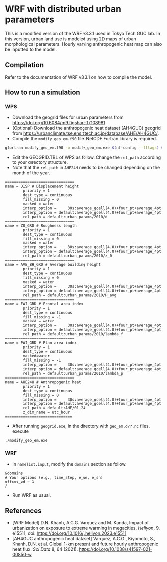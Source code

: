 # WRF with distributed urban parameters

This is a modified version of the WRF v3.3.1 used in Tokyo Tech GUC lab.
In this version, urban land use is modeled using 2D maps of urban morphological
parameters.
Hourly varying anthropogenic heat map can also be inputted to the model.

## Compilation

Refer to the documentation of WRF v3.3.1 on how to compile the model.

## How to run a simulation

### WPS

* Download the geogrid files for urban parameters from <https://doi.org/10.6084/m9.figshare.17108981>
* (Optional) Download the anthropogenic heat dataset (AH4GUC) geogrid from <https://urbanclimate.tse.ens.titech.ac.jp/database/AHE/AH4GUC/>.
* Compile the `modify_geo_em.f90` file. NetCDF Fortran library is required.
```bash
gfortran modify_geo_em.f90 -o modify_geo_em.exe $(nf-config --fflags) $(nf-config --flibs)
```
* Edit the GEOGRID.TBL of WPS as follow. Change the `rel_path` according to your directory structure.
* Note that the `rel_path` in `AHE24H` needs to be changed depending on the month of the year.
```
===============================
name = DISP # Displacement height
        priority = 1
        dest_type = continuous
        fill_missing = 0
        masked = water
        interp_option =     30s:average_gcell(4.0)+four_pt+average_4pt
        interp_option = default:average_gcell(4.0)+four_pt+average_4pt
        rel_path = default:urban_params/2010/d
===============================
name = Z0_GRD # Roughness length
        priority = 1
        dest_type = continuous
        fill_missing = 0
        masked = water
        interp_option =     30s:average_gcell(4.0)+four_pt+average_4pt
        interp_option = default:average_gcell(4.0)+four_pt+average_4pt
        rel_path = default:urban_params/2010/z_0
===============================
name = AVE_BH_GRD # Average building height
        priority = 1
        dest_type = continuous
        fill_missing = 0
        masked = water
        interp_option =     30s:average_gcell(4.0)+four_pt+average_4pt
        interp_option = default:average_gcell(4.0)+four_pt+average_4pt
        rel_path = default:urban_params/2010/H_avg
===============================
name = FAI_GRD # Frontal area index
        priority = 1
        dest_type = continuous
        fill_missing = -1
        masked = water
        interp_option =     30s:average_gcell(4.0)+four_pt+average_4pt
        interp_option = default:average_gcell(4.0)+four_pt+average_4pt
        rel_path = default:urban_params/2010/lambda_f
===============================
name = PAI_GRD # Plan area index
        priority = 1
        dest_type = continuous
        masked=water
        fill_missing = -1
        interp_option =     30s:average_gcell(4.0)+four_pt+average_4pt
        interp_option = default:average_gcell(4.0)+four_pt+average_4pt
        rel_path = default:urban_params/2010/lambda_p
===============================
name = AHE24H # Anthropogenic heat
        priority = 1
        dest_type = continuous
        fill_missing = 0
        interp_option =     30s:average_gcell(4.0)+four_pt+average_4pt
        interp_option = default:average_gcell(4.0)+four_pt+average_4pt
        rel_path = default:AHE/01_24
        z_dim_name = utc_hour
==============================
```
* After running `geogrid.exe`, in the directory with `geo_em.d??.nc` files, execute
```
./modify_geo_em.exe
```

### WRF

* In `namelist.input`, modify the `domains` section as follow.
```
&domains
# Your options (e.g., time_step, e_we, e_sn)
offset_zd = 1
/
```
* Run WRF as usual.

## References

* [WRF Model]
D.N. Khanh, A.C.G. Varquez and M. Kanda, Impact of urbanization on exposure to
extreme warming in megacities, *Heliyon*, 9, e15511, doi:
<https://doi.org/10.1016/j.heliyon.2023.e15511>
* [AH4GUC anthropogenic heat dataset] Varquez, A.C.G., Kiyomoto, S., Khanh, D.N. et al. Global 1-km present and future hourly anthropogenic heat flux. *Sci Data* 8, 64 (2021). https://doi.org/10.1038/s41597-021-00850-w
